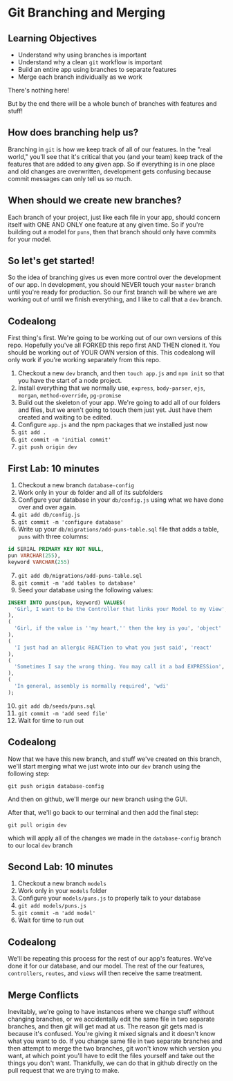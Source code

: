 # Git Branching and Merging

## Learning Objectives
* Understand why using branches is important
* Understand why a clean `git` workflow is important
* Build an entire app using branches to separate features
* Merge each branch individually as we work

There's nothing here! 

But by the end there will be a whole bunch of branches with features and stuff! 

## How does branching help us?

Branching in `git` is how we keep track of all of our features. In the "real world," you'll see that it's critical that you (and your team) keep track of the features that are added to any given app. So if everything is in one place and old changes are overwritten, development gets confusing because commit messages can only tell us so much.

## When should we create new branches?

Each branch of your project, just like each file in your app, should concern itself with ONE AND ONLY one feature at any given time. So if you're building out a model for `puns`, then that branch should only have commits for your model.

## So let's get started!

So the idea of branching gives us even more control over the development of our app. In development, you should NEVER touch your `master` branch until you're ready for production. So our first branch will be where we are working out of until we finish everything, and I like to call that a `dev` branch. 

## Codealong
First thing's first. We're going to be working out of our own versions of this repo. Hopefully you've all FORKED this repo first AND THEN cloned it. You should be working out of YOUR OWN version of this. This codealong will only work if you're working separately from this repo.

1. Checkout a new `dev` branch, and then `touch app.js` and `npm init` so that you have the start of a node project. 
2. Install everything that we normally use, `express`, `body-parser`, `ejs`, `morgan`, `method-override`, `pg-promise`
3. Build out the skeleton of your app. We're going to add all of our folders and files, but we aren't going to touch them just yet. Just have them created and waiting to be edited.
4. Configure `app.js` and the npm packages that we installed just now
5. `git add .` 
6. `git commit -m 'initial commit'`
7. `git push origin dev`


## First Lab: 10 minutes

1. Checkout a new branch `database-config`
2. Work only in your `db` folder and all of its subfolders
3. Configure your database in your `db/config.js` using what we have done over and over again.
4. `git add db/config.js`
5. `git commit -m 'configure database'`
6. Write up your `db/migrations/add-puns-table.sql` file that adds a table, `puns` with three columns: 

```sql
id SERIAL PRIMARY KEY NOT NULL, 
pun VARCHAR(255), 
keyword VARCHAR(255)
```
7. `git add db/migrations/add-puns-table.sql`
8. `git commit -m 'add tables to database'`
9. Seed your database using the following values: 

```sql
INSERT INTO puns(pun, keyword) VALUES(
  'Girl, I want to be the Controller that links your Model to my View', 'node'
),
(
  'Girl, if the value is ''my heart,'' then the key is you', 'object'
),
(
  'I just had an allergic REACTion to what you just said', 'react'
),
(
  'Sometimes I say the wrong thing. You may call it a bad EXPRESSion', 'express'
),
(
  'In general, assembly is normally required', 'wdi'
);
```
10. `git add db/seeds/puns.sql`
11. `git commit -m 'add seed file'`
12. Wait for time to run out

## Codealong

Now that we have this new branch, and stuff we've created on this branch, we'll start merging what we just wrote into our `dev` branch using the following step: 

`git push origin database-config`

And then on github, we'll merge our new branch using the GUI.

After that, we'll go back to our terminal and then add the final step:

`git pull origin dev`

which will apply all of the changes we made in the `database-config` branch to our local `dev` branch

## Second Lab: 10 minutes
1. Checkout a new branch `models`
2. Work only in your `models` folder
3. Configure your `models/puns.js` to properly talk to your database
4. `git add models/puns.js`
5. `git commit -m 'add model'`
6. Wait for time to run out

## Codealong

We'll be repeating this process for the rest of our app's features. We've done it for our database, and our model. The rest of the our features, `controllers`, `routes`, and `views` will then receive the same treatment. 

## Merge Conflicts

Inevitably, we're going to have instances where we change stuff without changing branches, or we accidentally edit the same file in two separate branches, and then git will get mad at us. The reason git gets mad is because it's confused. You're giving it mixed signals and it doesn't know what you want to do. If you change same file in two separate branches and then attempt to merge the two branches, git won't know which version you want, at which point you'll have to edit the files yourself and take out the things you don't want. Thankfully, we can do that in github directly on the pull request that we are trying to make.
